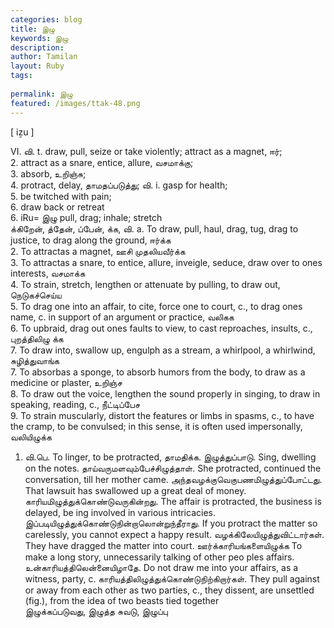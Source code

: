 ```yaml
---
categories: blog
title: இழு
keywords: இழு
description: 
author: Tamilan
layout: Ruby
tags: 
 
permalink: இழு
featured: /images/ttak-48.png
---
```

  
[ iẕu ]  
  
VI. வி. t. draw, pull, seize or take violently; attract as a magnet, ஈர்;  
2. attract as a snare, entice, allure, வசமாக்கு;  
3. absorb, உறிஞ்சு;  
4. protract, delay, தாமதப்படுத்து; வி. i. gasp for health;  
5. be twitched with pain;  
6. draw back or retreat  
6. iRu= இழு pull, drag; inhale; stretch  
க்கிறேன், த்தேன், ப்பேன், க்க, வி. a. To draw, pull, haul, drag, tug, drag to justice, to drag along the ground, ஈர்க்க  
2. To attractas a magnet, ஊசி முதலியவீர்க்க  
3. To attractas a snare, to entice, allure, inveigle, seduce, draw over to ones interests, வசமாக்க  
4. To strain, stretch, lengthen or attenuate by pulling, to draw out, நெடுகச்செய்ய  
5. To drag one into an affair, to cite, force one to court, c., to drag ones name, c. in support of an argument or practice, வலிகக  
6. To upbraid, drag out ones faults to view, to cast reproaches, insults, c., புறத்திலிழு க்க  
7. To draw into, swallow up, engulph as a stream, a whirlpool, a whirlwind, சுழித்துவாங்க  
7. To absorbas a sponge, to absorb humors from the body, to draw as a medicine or plaster, உறிஞ்ச  
8. To draw out the voice, lengthen the sound properly in singing, to draw in speaking, reading, c., நீட்டிப்பேச  
9. To strain muscularly, distort the features or limbs in spasms, c., to have the cramp, to be convulsed; in this sense, it is often used impersonally, வலியிழுக்க  
1. வி.பெ. To linger, to be protracted, தாமதிக்க. இழுத்துப்பாடு. Sing, dwelling on the notes. தாய்வருமளவும்பேச்சிழுத்தாள். She protracted, continued the conversation, till her mother came. அந்தவழக்குவெகுபணமிழுத்துப்போட்டது. That lawsuit has swallowed up a great deal of money. காரியமிழுத்துக்கொண்டுவருகின்றது. The affair is protracted, the business is delayed, be ing involved in various intricacies. இப்படியிழுத்துக்கொண்டுநின்றாலொன்றுந்தீராது. If you protract the matter so carelessly, you cannot expect a happy result. வழக்கிலேயிழுத்துவிட்டார்கள். They have dragged the matter into court. ஊர்க்காரியங்களையிழுக்க To make a long story, unnecessarily talking of other peo ples affairs. உன்காரியத்திலென்னையிழாதே. Do not draw me into your affairs, as a witness, party, c. காரியத்திலிழுத்துக்கொண்டுநிற்கிறார்கள். They pull against or away from each other as two parties, c., they dissent, are unsettled (fig.), from the idea of two beasts tied together  
இழுக்கப்படுவது, இழுத்த சுவடு, இழுப்பு